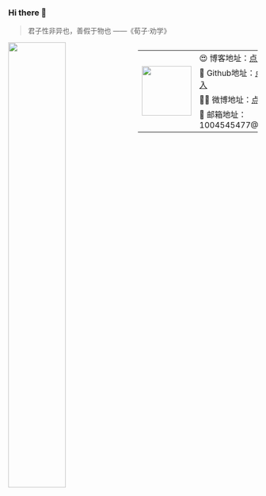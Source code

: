 
### Hi there 👋



> 君子性非异也，善假于物也 ——《荀子·劝学》


<img src="https://github-readme-stats.vercel.app/api?username=aluluvip&show_icons=true&theme=Gradient" width="48%" float="left">

<div class="b" style="float:right;width:48%;heigt:168px">
<table width="48%" >
    <tr>
        <td rowspan="4" width="30%" align="center"><img src="img/wxtx.gif" style="width:100px; height:auto;"></td>
        <td>😍&nbsp;博客地址：<a href="https://aluluvip.github.io">点击进入</a></td>
    </tr>
    <tr>
        <td>💎&nbsp;Github地址：<a href="https://github.com/aluluvip">点击进入</a></td>
    </tr>
    <tr>
        <td>🙎‍♂️&nbsp;微博地址：<a href="https://weibo.com/u/2681023174">点击进入</a></td>
    </tr>
    <tr>
        <td>📧&nbsp;邮箱地址：1004545477@qq.com</td>
    </tr>
</table>
</div>